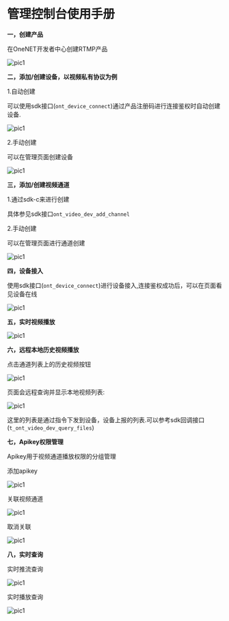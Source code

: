 # 管理控制台使用手册

**一，创建产品**

在OneNET开发者中心创建RTMP产品

![pic1](/images\vedio-image\管理控制台01.png)

**二，添加/创建设备，以视频私有协议为例**

1.自动创建

可以使用sdk接口(```ont_device_connect```)通过产品注册码进行连接鉴权时自动创建设备.

![pic1](/images\vedio-image\管理控制台02.png)

2.手动创建

可以在管理页面创建设备

![pic1](/images\vedio-image\管理控制台03.png)


**三，添加/创建视频通道**

1.通过sdk-c来进行创建

具体参见sdk接口```ont_video_dev_add_channel```

2.手动创建

可以在管理页面进行通道创建

![pic1](/images\vedio-image\管理控制台04.png)


**四，设备接入**

使用sdk接口(```ont_device_connect```)进行设备接入,连接鉴权成功后，可以在页面看见设备在线

![pic1](/images\vedio-image\管理控制台05.png)


**五，实时视频播放**

![pic1](/images\vedio-image\管理控制台06.png)


**六，远程本地历史视频播放**

点击通道列表上的历史视频按钮

![pic1](/images\vedio-image\管理控制台07.png)


页面会远程查询并显示本地视频列表:

![pic1](/images\vedio-image\管理控制台08.png)


这里的列表是通过指令下发到设备，设备上报的列表.可以参考sdk回调接口(```t_ont_video_dev_query_files```)

**七，Apikey权限管理**

Apikey用于视频通道播放权限的分组管理

添加apikey

![pic1](/images\vedio-image\管理控制台09.png)


关联视频通道

![pic1](/images\vedio-image\管理控制台10.png)


取消关联

![pic1](/images\vedio-image\管理控制台11.png)


**八，实时查询**

实时推流查询

![pic1](/images\vedio-image\管理控制台12.png)


实时播放查询

![pic1](/images\vedio-image\管理控制台13.png)
